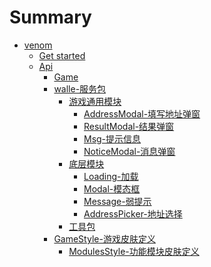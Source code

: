 # Summary

* [venom](README.md)
    * [Get started](venom/getstarted.md)
    * [Api](venom/api.md)
        * [Game](venom/game.md)
        * [walle-服务包](walle/Introduction.md)
            * [游戏通用模块]()
                * [AddressModal-填写地址弹窗](walle/addressModal.md)
                * [ResultModal-结果弹窗](walle/resultModal.md)
                * [Msg-提示信息](walle/msg.md)
                * [NoticeModal-消息弹窗](walle/noticeModal.md)
            * [底层模块]()
                * [Loading-加载](http://www.eightfeet.cn/Loading/)
                * [Modal-模态框](http://www.eightfeet.cn/Modal/)
                * [Message-弱提示](http://www.eightfeet.cn/Message/)
                * [AddressPicker-地址选择](http://www.eightfeet.cn/AddressPicker/)
            * [工具包](walle/helper.md)
        * [GameStyle-游戏皮肤定义](walle/gamestyle.md)
            * [ModulesStyle-功能模块皮肤定义](walle/modulesstyle.md)

